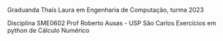 Graduanda Thaís Laura em Engenharia de Computação, turma 2023

Disciplina SME0602 Prof Roberto Ausas - USP São Carlos
Exercícios em python de Cálculo Numérico


